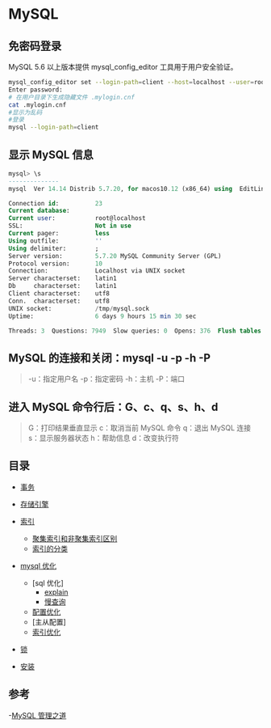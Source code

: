 # MySQL

## 免密码登录

MySQL 5.6 以上版本提供 mysql_config_editor 工具用于用户安全验证。

```bash
mysql_config_editor set --login-path=client --host=localhost --user=root --password
Enter password:
# 在用户目录下生成隐藏文件 .mylogin.cnf
cat .mylogin.cnf
#显示为乱码
#登录
mysql --login-path=client
```

## 显示 MySQL 信息

```sql
mysql> \s
--------------
mysql  Ver 14.14 Distrib 5.7.20, for macos10.12 (x86_64) using  EditLine wrapper

Connection id:          23
Current database:
Current user:           root@localhost
SSL:                    Not in use
Current pager:          less
Using outfile:          ''
Using delimiter:        ;
Server version:         5.7.20 MySQL Community Server (GPL)
Protocol version:       10
Connection:             Localhost via UNIX socket
Server characterset:    latin1
Db     characterset:    latin1
Client characterset:    utf8
Conn.  characterset:    utf8
UNIX socket:            /tmp/mysql.sock
Uptime:                 6 days 9 hours 15 min 30 sec

Threads: 3  Questions: 7949  Slow queries: 0  Opens: 376  Flush tables: 1  Open tables:354  Queries per second avg: 0.014
```

## MySQL 的连接和关闭：mysql -u -p -h -P

> -u：指定用户名
> -p：指定密码
> -h：主机
> -P：端口

## 进入 MySQL 命令行后：G、c、q、s、h、d

> G：打印结果垂直显示
> c：取消当前 MySQL 命令
> q：退出 MySQL 连接
> s：显示服务器状态
> h：帮助信息
> d：改变执行符

## 目录

- [事务](https://github.com/xianyunyh/PHP-Interview/blob/master/Mysql/%E4%BA%8B%E5%8A%A1.md)

- [存储引擎](https://github.com/xianyunyh/PHP-Interview/blob/master/Mysql/%E5%AD%98%E5%82%A8%E5%BC%95%E6%93%8E.md)

- [索引](index.md)

  - [聚集索引和非聚集索引区别](https://blog.csdn.net/zc474235918/article/details/50580639)
  - [索引的分类](https://www.cnblogs.com/luyucheng/p/6289714.html)

- [mysql 优化](http://www.cnblogs.com/luyucheng/p/6323477.html)

  - [sql 优化]
    - [explain](https://github.com/xianyunyh/PHP-Interview/blob/master/Mysql/MySQL%E3%80%90explain%E3%80%91.md)
    - [慢查询](slow-query.md)
  - [配置优化](http://www.cnblogs.com/luyucheng/p/6340076.html)
  - [主从配置]
  - [索引优化](https://github.com/xianyunyh/PHP-Interview/blob/master/Mysql/MySQL%E4%BC%98%E5%8C%96.md)

- [锁](lock.md)
- [安装](install.md)

## 参考

-[MySQL 管理之道](https://book.douban.com/subject/26870647/)
